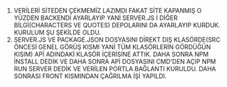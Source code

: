 1. VERİLERİ SİTEDEN ÇEKMEMİZ LAZIMDI FAKAT SİTE KAPANMIŞ O YÜZDEN BACKENDİ AYARLAYIP YANİ SERVER.JS İ DİĞER BİLGİ(CHARACTERS VE QUOTES) DEPOLARINI DA AYARLAYIP KURDUK. KURULUM ŞU ŞEKİLDE OLDU.
2. SERVER.JS VE PACKAGE.JSON DOSYASINI DİREKT DIŞ KLASÖRDE(SRC ÖNCESİ GENEL GÖRÜŞ KISMI YANİ TÜM KLASÖRLERİN GÖRDÜĞÜN KISIM) APİ ADINDAKİ KLASÖR İÇERİSİNE ATTIK. DAHA SONRA NPM İNSTALL DEDİK VE DAHA SONRA APİ DOSYASINI CMD'DEN AÇIP NPM RUN SERVER DEDİK VE VERİLEN PORTLA BAĞLANTI KURULDU. DAHA SONRASI FRONT KISMINDAN ÇAĞRILMA İŞİ YAPILDI. 
